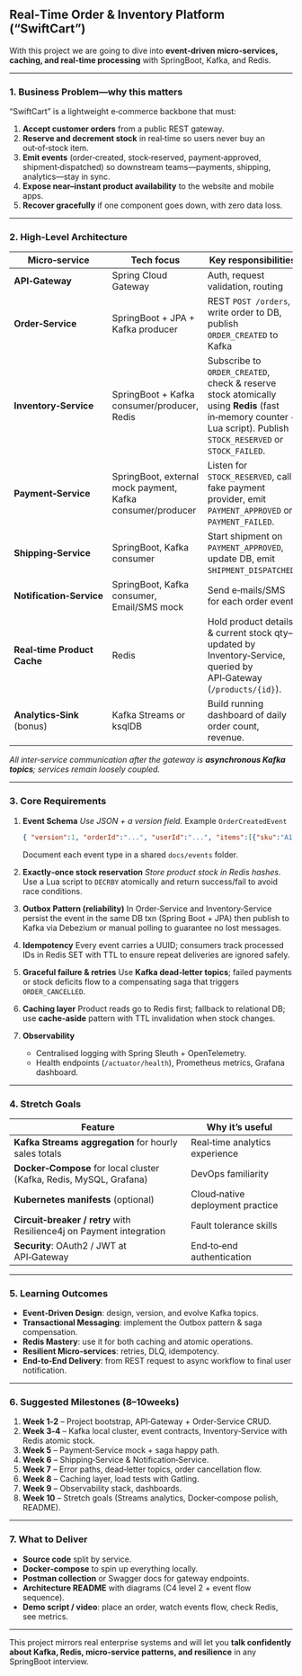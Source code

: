 ## **Real‑Time Order & Inventory Platform (“SwiftCart”)**


With this project we are going to dive into **event‑driven micro‑services, caching, and real‑time processing** with SpringBoot, Kafka, and Redis.

---

### 1. Business Problem—why this matters

“SwiftCart” is a lightweight e‑commerce backbone that must:

1. **Accept customer orders** from a public REST gateway.
2. **Reserve and decrement stock** in real‑time so users never buy an out‑of‑stock item.
3. **Emit events** (order‑created, stock‑reserved, payment‑approved, shipment‑dispatched) so downstream teams—payments, shipping, analytics—stay in sync.
4. **Expose near–instant product availability** to the website and mobile apps.
5. **Recover gracefully** if one component goes down, with zero data loss.

---

### 2. High‑Level Architecture

| Micro‑service               | Tech focus                                                  | Key responsibilities                                                                                                                                              |
| --------------------------- | ----------------------------------------------------------- | ----------------------------------------------------------------------------------------------------------------------------------------------------------------- |
| **API‑Gateway**             | Spring Cloud Gateway                                        | Auth, request validation, routing                                                                                                                                 |
| **Order‑Service**           | SpringBoot + JPA + Kafka producer                          | REST `POST /orders`, write order to DB, publish `ORDER_CREATED` to Kafka                                                                                          |
| **Inventory‑Service**       | SpringBoot + Kafka consumer/producer, Redis              | Subscribe to `ORDER_CREATED`, check & reserve stock atomically using **Redis** (fast in‑memory counter + Lua script). Publish `STOCK_RESERVED` or `STOCK_FAILED`. |
| **Payment‑Service**         | SpringBoot, external mock payment, Kafka consumer/producer | Listen for `STOCK_RESERVED`, call fake payment provider, emit `PAYMENT_APPROVED` or `PAYMENT_FAILED`.                                                             |
| **Shipping‑Service**        | SpringBoot, Kafka consumer                                 | Start shipment on `PAYMENT_APPROVED`, update DB, emit `SHIPMENT_DISPATCHED`.                                                                                      |
| **Notification‑Service**    | SpringBoot, Kafka consumer, Email/SMS mock                 | Send e‑mails/SMS for each order event.                                                                                                                            |
| **Real‑time Product Cache** | Redis                                                       | Hold product details & current stock qty—updated by Inventory‑Service, queried by API‑Gateway (`/products/{id}`).                                                 |
| **Analytics‑Sink** (bonus)  | Kafka Streams or ksqlDB                                     | Build running dashboard of daily order count, revenue.                                                                                                            |

*All inter‑service communication after the gateway is **asynchronous Kafka topics**; services remain loosely coupled.*

---

### 3. Core Requirements

1. **Event Schema**
   *Use JSON + a version field.* Example `OrderCreatedEvent`

   ```json
   { "version":1, "orderId":"...", "userId":"...", "items":[{"sku":"A1","qty":2}], "ts":"2025‑05‑04T12:00:00Z" }
   ```

   Document each event type in a shared `docs/events` folder.

2. **Exactly‑once stock reservation**
   *Store product stock in Redis hashes.* Use a Lua script to `DECRBY` atomically and return success/fail to avoid race conditions.

3. **Outbox Pattern (reliability)**
   In Order‑Service and Inventory‑Service persist the event in the same DB txn (Spring Boot + JPA) then publish to Kafka via Debezium or manual polling to guarantee no lost messages.

4. **Idempotency**
   Every event carries a UUID; consumers track processed IDs in Redis SET with TTL to ensure repeat deliveries are ignored safely.

5. **Graceful failure & retries**
   Use **Kafka dead‑letter topics**; failed payments or stock deficits flow to a compensating saga that triggers `ORDER_CANCELLED`.

6. **Caching layer**
   Product reads go to Redis first; fallback to relational DB; use **cache‑aside** pattern with TTL invalidation when stock changes.

7. **Observability**

    * Centralised logging with Spring Sleuth + OpenTelemetry.
    * Health endpoints (`/actuator/health`), Prometheus metrics, Grafana dashboard.

---

### 4. Stretch Goals

| Feature                                                              | Why it’s useful                  |
| -------------------------------------------------------------------- | -------------------------------- |
| **Kafka Streams aggregation** for hourly sales totals                | Real‑time analytics experience   |
| **Docker‑Compose** for local cluster (Kafka, Redis, MySQL, Grafana)  | DevOps familiarity               |
| **Kubernetes manifests** (optional)                                  | Cloud‑native deployment practice |
| **Circuit‑breaker / retry** with Resilience4j on Payment integration | Fault tolerance skills           |
| **Security**: OAuth2 / JWT at API‑Gateway                            | End‑to‑end authentication        |

---

### 5. Learning Outcomes

* **Event‑Driven Design**: design, version, and evolve Kafka topics.
* **Transactional Messaging**: implement the Outbox pattern & saga compensation.
* **Redis Mastery**: use it for both caching and atomic operations.
* **Resilient Micro‑services**: retries, DLQ, idempotency.
* **End‑to‑End Delivery**: from REST request to async workflow to final user notification.

---

### 6. Suggested Milestones (8–10weeks)

1. **Week 1‑2** – Project bootstrap, API‑Gateway + Order‑Service CRUD.
2. **Week 3‑4** – Kafka local cluster, event contracts, Inventory‑Service with Redis atomic stock.
3. **Week 5** – Payment‑Service mock + saga happy path.
4. **Week 6** – Shipping‑Service & Notification‑Service.
5. **Week 7** – Error paths, dead‑letter topics, order cancellation flow.
6. **Week 8** – Caching layer, load tests with Gatling.
7. **Week 9** – Observability stack, dashboards.
8. **Week 10** – Stretch goals (Streams analytics, Docker‑compose polish, README).

---

### 7. What to Deliver

* **Source code** split by service.
* **Docker‑compose** to spin up everything locally.
* **Postman collection** or Swagger docs for gateway endpoints.
* **Architecture README** with diagrams (C4 level 2 + event flow sequence).
* **Demo script / video**: place an order, watch events flow, check Redis, see metrics.

---

This project mirrors real enterprise systems and will let you **talk confidently about Kafka, Redis, micro‑service patterns, and resilience** in any SpringBoot interview.
